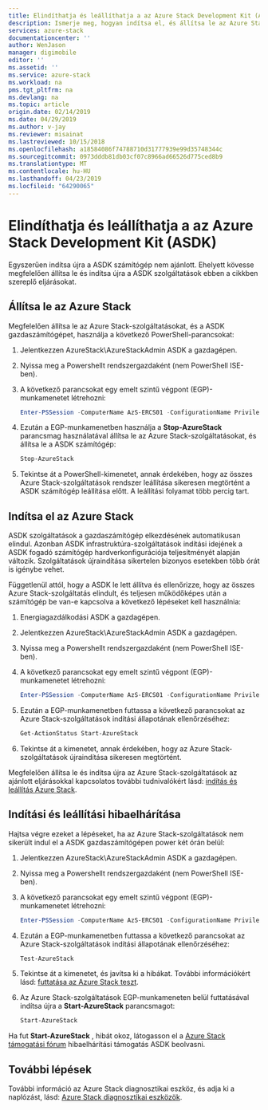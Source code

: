 ```yaml
---
title: Elindíthatja és leállíthatja a az Azure Stack Development Kit (ASDK) |} A Microsoft Docs
description: Ismerje meg, hogyan indítsa el, és állítsa le az Azure Stack Development Kit (ASDK).
services: azure-stack
documentationcenter: ''
author: WenJason
manager: digimobile
editor: ''
ms.assetid: ''
ms.service: azure-stack
ms.workload: na
pms.tgt_pltfrm: na
ms.devlang: na
ms.topic: article
origin.date: 02/14/2019
ms.date: 04/29/2019
ms.author: v-jay
ms.reviewer: misainat
ms.lastreviewed: 10/15/2018
ms.openlocfilehash: a18584086f74788710d31777939e99d35748344c
ms.sourcegitcommit: 0973dddb81db03cf07c8966ad66526d775ced8b9
ms.translationtype: MT
ms.contentlocale: hu-HU
ms.lasthandoff: 04/23/2019
ms.locfileid: "64290065"
---
```

# <a name="start-and-stop-the-azure-stack-development-kit-asdk"></a>Elindíthatja és leállíthatja a az Azure Stack Development Kit (ASDK)
Egyszerűen indítsa újra a ASDK számítógép nem ajánlott. Ehelyett kövesse megfelelően állítsa le és indítsa újra a ASDK szolgáltatások ebben a cikkben szereplő eljárásokat. 

## <a name="stop-azure-stack"></a>Állítsa le az Azure Stack 
Megfelelően állítsa le az Azure Stack-szolgáltatásokat, és a ASDK gazdaszámítógépet, használja a következő PowerShell-parancsokat:

1. Jelentkezzen AzureStack\AzureStackAdmin ASDK a gazdagépen.
2. Nyissa meg a Powershellt rendszergazdaként (nem PowerShell ISE-ben).
3. A következő parancsokat egy emelt szintű végpont (EGP)-munkamenetet létrehozni: 

   ```powershell
   Enter-PSSession -ComputerName AzS-ERCS01 -ConfigurationName PrivilegedEndpoint
   ```
4. Ezután a EGP-munkamenetben használja a **Stop-AzureStack** parancsmag használatával állítsa le az Azure Stack-szolgáltatásokat, és állítsa le a ASDK számítógép:

   ```powershell
   Stop-AzureStack
   ```
5. Tekintse át a PowerShell-kimenetet, annak érdekében, hogy az összes Azure Stack-szolgáltatások rendszer leállítása sikeresen megtörtént a ASDK számítógép leállítása előtt. A leállítási folyamat több percig tart.

## <a name="start-azure-stack"></a>Indítsa el az Azure Stack 
ASDK szolgáltatások a gazdaszámítógép elkezdésének automatikusan elindul. Azonban ASDK infrastruktúra-szolgáltatások indítási idejének a ASDK fogadó számítógép hardverkonfigurációja teljesítményét alapján változik. Szolgáltatások újraindítása sikertelen bizonyos esetekben több órát is igénybe vehet.

Függetlenül attól, hogy a ASDK le lett állítva és ellenőrizze, hogy az összes Azure Stack-szolgáltatás elindult, és teljesen működőképes után a számítógép be van-e kapcsolva a következő lépéseket kell használnia: 

1. Energiagazdálkodási ASDK a gazdagépen. 
2. Jelentkezzen AzureStack\AzureStackAdmin ASDK a gazdagépen.
3. Nyissa meg a Powershellt rendszergazdaként (nem PowerShell ISE-ben).
4. A következő parancsokat egy emelt szintű végpont (EGP)-munkamenetet létrehozni:

   ```powershell
   Enter-PSSession -ComputerName AzS-ERCS01 -ConfigurationName PrivilegedEndpoint
   ```
5. Ezután a EGP-munkamenetben futtassa a következő parancsokat az Azure Stack-szolgáltatások indítási állapotának ellenőrzéséhez:

   ```powershell
   Get-ActionStatus Start-AzureStack
   ```
6. Tekintse át a kimenetet, annak érdekében, hogy az Azure Stack-szolgáltatások újraindítása sikeresen megtörtént.

Megfelelően állítsa le és indítsa újra az Azure Stack-szolgáltatások az ajánlott eljárásokkal kapcsolatos további tudnivalókért lásd: [indítás és leállítás Azure Stack](../operator/azure-stack-start-and-stop.md). 

## <a name="troubleshoot-startup-and-shutdown"></a>Indítási és leállítási hibaelhárítása 
Hajtsa végre ezeket a lépéseket, ha az Azure Stack-szolgáltatások nem sikerült indul el a ASDK gazdaszámítógépen power két órán belül:

1. Jelentkezzen AzureStack\AzureStackAdmin ASDK a gazdagépen.
2. Nyissa meg a Powershellt rendszergazdaként (nem PowerShell ISE-ben).
3. A következő parancsokat egy emelt szintű végpont (EGP)-munkamenetet létrehozni:

   ```powershell
   Enter-PSSession -ComputerName AzS-ERCS01 -ConfigurationName PrivilegedEndpoint
   ```
4. Ezután a EGP-munkamenetben futtassa a következő parancsokat az Azure Stack-szolgáltatások indítási állapotának ellenőrzéséhez:

   ```powershell
   Test-AzureStack
   ```
5. Tekintse át a kimenetet, és javítsa ki a hibákat. További információkért lásd: [futtatása az Azure Stack teszt](../operator/azure-stack-diagnostic-test.md).
6. Az Azure Stack-szolgáltatások EGP-munkameneten belül futtatásával indítsa újra a **Start-AzureStack** parancsmagot:

   ```powershell
   Start-AzureStack
   ```

Ha fut **Start-AzureStack** , hibát okoz, látogasson el a [Azure Stack támogatási fórum](https://social.msdn.microsoft.com/Forums/en-US/home?forum=azurestack) hibaelhárítási támogatás ASDK beolvasni. 

## <a name="next-steps"></a>További lépések 
További információ az Azure Stack diagnosztikai eszköz, és adja ki a naplózást, lásd: [Azure Stack diagnosztikai eszközök](../operator/azure-stack-diagnostics.md).
